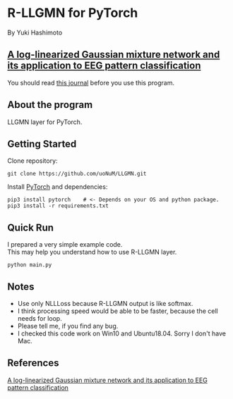 # R-LLGMN for PyTorch
By Yuki Hashimoto

## [A log-linearized Gaussian mixture network and its application to EEG pattern classification](https://ieeexplore.ieee.org/abstract/document/740670)
You should read [this journal](https://ieeexplore.ieee.org/abstract/document/740670) before you use this program.<br>

## About the program
LLGMN layer for PyTorch.<br>

## Getting Started 
Clone repository:
```
git clone https://github.com/uoNuM/LLGMN.git
```
Install [PyTorch](https://pytorch.org/get-started/locally/) and dependencies:
```
pip3 install pytorch    # <- Depends on your OS and python package.
pip3 install -r requirements.txt
```

## Quick Run
I prepared a very simple example code.<br>
This may help you understand how to use R-LLGMN layer.<br>
```
python main.py
```

## Notes
- Use only NLLLoss because R-LLGMN output is like softmax.
- I think processing speed would be able to be faster, because the cell needs for loop.
- Please tell me, if you find any bug.
- I checked this code work on Win10 and Ubuntu18.04. Sorry I don't have Mac.

## References
[A log-linearized Gaussian mixture network and its application to EEG pattern classification](https://ieeexplore.ieee.org/abstract/document/740670)<br>
